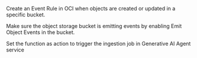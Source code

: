 Create an Event Rule in OCI when objects are created or updated in a specific bucket. 

Make sure the object storage bucket is emitting events by enabling Emit Object Events in the bucket.

Set the function as action to trigger the ingestion job in Generative AI Agent service
